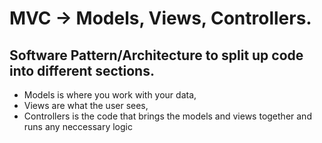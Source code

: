 # MVC -> Models, Views, Controllers.

## Software Pattern/Architecture to split up code into different sections.

- Models is where you work with your data,
- Views are what the user sees,
- Controllers is the code that brings the models and views together and runs any neccessary logic
